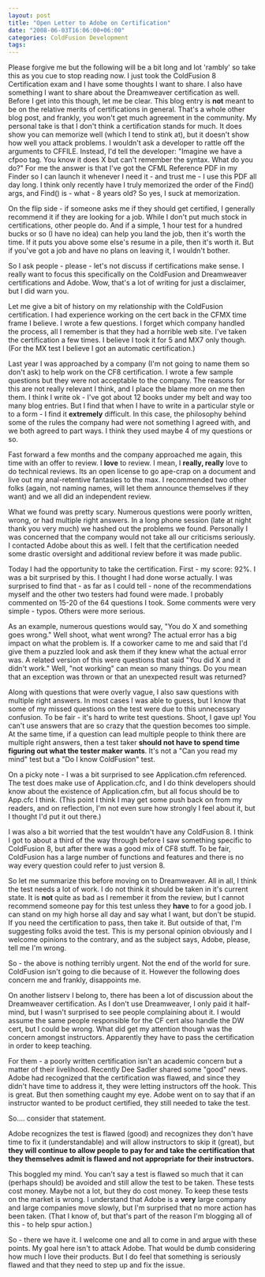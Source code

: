 ```yaml
---
layout: post
title: "Open Letter to Adobe on Certification"
date: "2008-06-03T16:06:00+06:00"
categories: ColdFusion Development 
tags: 
---
```


Please forgive me but the following will be a bit long and lot 'rambly' so take this as you cue to stop reading now. I just took the ColdFusion 8 Certification exam and I have some thoughts I want to share. I also have something I want to share about the Dreamweaver certification as well. Before I get into this though, let me be clear. This blog entry is <b>not</b> meant to be on the relative merits of certifications in general. That's a whole other blog post, and frankly, you won't get much agreement in the community. My personal take is that I don't think a certification stands for much. It does show you can memorize well (which I tend to stink at), but it doesn't show how well you attack problems. I wouldn't ask a developer to rattle off the arguments to CFFILE. Instead, I'd tell the developer: "Imagine we have a cfpoo tag. You know it does X but can't remember the syntax. What do you do?" For me the answer is that I've got the CFML Reference PDF in my Finder so I can launch it whenever I need it - and trust me - I use this PDF all day long. I think only recently have I truly memorized the order of the Find() args, and Find() is - what - 8 years old? So yes, I suck at memorization.
<!--more-->
On the flip side - if someone asks me if they should get certified, I generally recommend it if they are looking for a job. While I don't put much stock in certifications, other people do. And if a simple, 1 hour test for a hundred bucks or so (I have no idea) can help you land the job, then it's worth the time. If it puts you above some else's resume in a pile, then it's worth it. But if you've got a job and have no plans on leaving it, I wouldn't bother. 

So I ask people - please - let's not discuss if certifications make sense. I really want to focus this specifically on the ColdFusion and Dreamweaver certifications and Adobe. Wow, that's a lot of writing for just a disclaimer, but I did warn you.

Let me give a bit of history on my relationship with the ColdFusion certification. I had experience working on the cert back in the CFMX time frame I believe. I wrote a few questions. I forget which company handled the process, all I remember is that they had a horrible web site. I've taken the certification a few times. I believe I took it for 5 and MX7 only though. (For the MX test I believe I got an automatic certification.)

Last year I was approached by a company (I'm not going to name them so don't ask) to help work on the CF8 certification. I wrote a few sample questions but they were not acceptable to the company. The reasons for this are not really relevant I think, and I place the blame more on me then them. I think I write ok - I've got about 12 books under my belt and way too many blog entries. But I find that when I have to write in a particular style or to a form - I find it <b>extremely</b> difficult. In this case, the philosophy behind some of the rules the company had were not something I agreed with, and we both agreed to part ways. I think they used maybe 4 of my questions or so.

Fast forward a few months and the company approached me again, this time with an offer to review. I <b>love</b> to review. I mean, I <b>really, really</b> love to do technical reviews. Its an open license to go ape-crap on a document and live out my anal-retentive fantasies to the max. I recommended two other folks (again, not naming names, will let them announce themselves if they want) and we all did an independent review.  

What we found was pretty scary. Numerous questions were poorly written, wrong, or had multiple right answers. In a long phone session (late at night thank you very much) we hashed out the problems we found. Personally I was concerned that the company would not take all our criticisms seriously. I contacted Adobe about this as well. I felt that the certification needed some drastic oversight and additional review before it was made public.

Today I had the opportunity to take the certification. First - my score: 92%. I was a bit surprised by this. I thought I had done worse actually. I was surprised to find that - as far as I could tell - none of the recommendations myself and the other two testers had found were made. I probably commented on 15-20 of the 64 questions I took. Some comments were very simple - typos. Others were more serious.

As an example, numerous questions would say, "You do X and something goes wrong." Well shoot, what went wrong? The actual error has a big impact on what the problem is. If a coworker came to me and said that I'd give them a puzzled look and ask them if they knew what the actual error was. A related version of this were questions that said "You did X and it didn't work." Well, "not working" can mean so many things. Do you mean that an exception was thrown or that an unexpected result was returned?

Along with questions that were overly vague, I also saw questions with multiple right answers. In most cases I was able to guess, but I know that some of my missed questions on the test were due to this unnecessary confusion. To be fair - it's hard to write test questions. Shoot, I gave up! You can't use answers that are so crazy that the question becomes too simple. At the same time, if a question can lead multiple people to think there are multiple right answers, then a test taker <b>should not have to spend time figuring out what the tester maker wants</b>. It's not a "Can you read my mind" test but a "Do I know ColdFusion" test.

On a picky note - I was a bit surprised to see Application.cfm referenced. The test does make use of Application.cfc, and I do think developers should know about the existence of Application.cfm, but all focus should be to App.cfc I think. (This point I think I may get some push back on from my readers, and on reflection, I'm not even sure how strongly I feel about it, but I thought I'd put it out there.)

I was also a bit worried that the test wouldn't have any ColdFusion 8. I think I got to about a third of the way through before I saw something specific to ColdFusion 8, but after there was a good mix of CF8 stuff. To be fair, ColdFusion has a large number of functions and features and there is no way every question could refer to just version 8.

So let me summarize this before moving on to Dreamweaver. All in all, I think the test needs a lot of work. I do not think it should be taken in it's current state. It is <b>not</b> quite as bad as I remember it from the review, but I cannot recommend someone pay for this test unless they <b>have</b> to for a good job. I can stand on my high horse all day and say what I want, but don't be stupid. If you need the certification to pass, then take it. But outside of that, I'm suggesting folks avoid the test. This is my personal opinion obviously and I welcome opinions to the contrary, and as the subject says, Adobe, please, tell me I'm wrong.

So - the above is nothing terribly urgent. Not the end of the world for sure. ColdFusion isn't going to die because of it. However the following does concern me and frankly, disappoints me. 

On another listserv I belong to, there has been a lot of discussion about the Dreamweaver certification. As I don't use Dreamweaver, I only paid it half-mind, but I wasn't surprised to see people complaining about it. I would assume the same people responsible for the CF cert also handle the DW cert, but I could be wrong. What did get my attention though was the concern amongst instructors. Apparently they have to pass the certification in order to keep teaching. 

For them - a poorly written certification isn't an academic concern but a matter of their livelihood. Recently Dee Sadler shared some "good" news. Adobe had recognized that the certification was flawed, and since they didn't have time to address it, they were letting instructors off the hook. This is great. But then something caught my eye. Adobe went on to say that if an instructor wanted to be product certified, they still needed to take the test.

So.... consider that statement. 

Adobe recognizes the test is flawed (good) and recognizes they don't have time to fix it (understandable) and will allow instructors to skip it (great), but <b>they will continue to allow people to pay for and take the certification that they themselves admit is flawed and not appropriate for their instructors.</b> 

This boggled my mind. You can't say a test is flawed so much that it can (perhaps should) be avoided and still allow the test to be taken. These tests cost money. Maybe not a lot, but they do cost money. To keep these tests on the market is wrong. I understand that Adobe is a <b>very</b> large company and large companies move slowly, but I'm surprised that no more action has been taken. (That I know of, but that's part of the reason I'm blogging all of this - to help spur action.) 

So - there we have it. I welcome one and all to come in and argue with these points. My goal here isn't to attack Adobe. That would be dumb considering how much I love their products. But I do feel that something is seriously flawed and that they need to step up and fix the issue.
